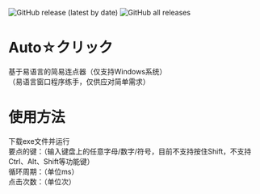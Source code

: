 ![GitHub release (latest by date)](https://img.shields.io/github/v/release/Eternal973/Autoclick?style=plastic)
![GitHub all releases](https://img.shields.io/github/downloads/Eternal973/Autoclick/total?style=plastic)
# Auto☆クリック
基于易语言的简易连点器（仅支持Windows系统）<br>
（易语言窗口程序练手，仅供应对简单需求）<br>
# 使用方法
下载exe文件并运行<br>
要点的键：（输入键盘上的任意字母/数字/符号，目前不支持按住Shift，不支持Ctrl、Alt、Shift等功能键）<br>
循环周期：（单位ms）<br>
点击次数：（单位次）<br>
